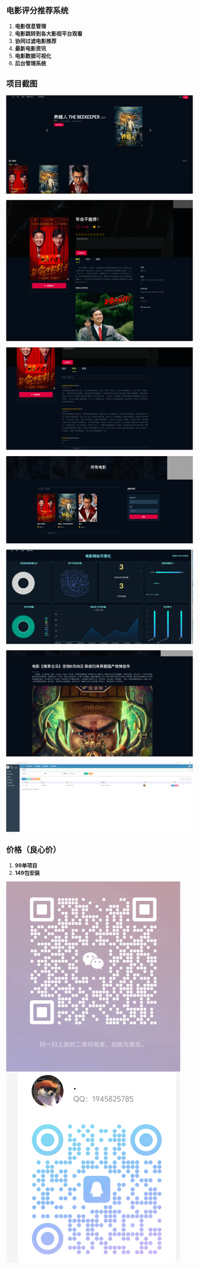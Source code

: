 ## 电影评分推荐系统

1. **电影信息管理**
2. **电影跳转到各大影视平台观看**
3. **协同过滤电影推荐**
4. **最新电影资讯**
5. **电影数据可视化**
6. **后台管理系统**

## 项目截图

![image-20240910145827898](assets/image-20240910145827898.png)

![image-20240910150027006](assets/image-20240910150027006.png)

![image-20240910150048395](assets/image-20240910150048395.png)

![image-20240910145856828](assets/image-20240910145856828.png)

![image-20240910145912224](assets/image-20240910145912224.png)

![image-20240910145932510](assets/image-20240910145932510.png)

![image-20240910145946703](assets/image-20240910145946703.png)

## 价格（良心价）

1. **99单项目**
2. **149包安装**

<img src="assets/IMG_20240910_105853.png" alt="IMG_20240910_105853" style="zoom:50%;" />

<img src="assets/IMG_20240910_110013.jpg" alt="IMG_20240910_110013" style="zoom:50%;" />


